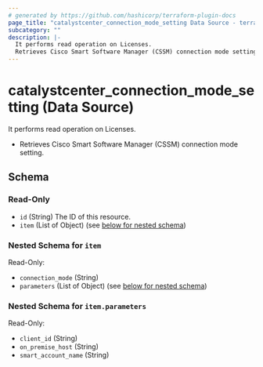 ```yaml
---
# generated by https://github.com/hashicorp/terraform-plugin-docs
page_title: "catalystcenter_connection_mode_setting Data Source - terraform-provider-catalystcenter"
subcategory: ""
description: |-
  It performs read operation on Licenses.
  Retrieves Cisco Smart Software Manager (CSSM) connection mode setting.
---
```


# catalystcenter_connection_mode_setting (Data Source)

It performs read operation on Licenses.

- Retrieves Cisco Smart Software Manager (CSSM) connection mode setting.



<!-- schema generated by tfplugindocs -->
## Schema

### Read-Only

- `id` (String) The ID of this resource.
- `item` (List of Object) (see [below for nested schema](#nestedatt--item))

<a id="nestedatt--item"></a>
### Nested Schema for `item`

Read-Only:

- `connection_mode` (String)
- `parameters` (List of Object) (see [below for nested schema](#nestedobjatt--item--parameters))

<a id="nestedobjatt--item--parameters"></a>
### Nested Schema for `item.parameters`

Read-Only:

- `client_id` (String)
- `on_premise_host` (String)
- `smart_account_name` (String)
